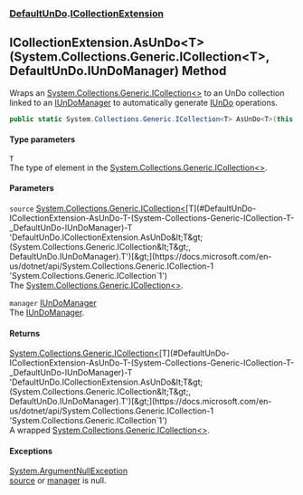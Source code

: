 ### [DefaultUnDo](./DefaultUnDo.md 'DefaultUnDo').[ICollectionExtension](./DefaultUnDo-ICollectionExtension.md 'DefaultUnDo.ICollectionExtension')
## ICollectionExtension.AsUnDo&lt;T&gt;(System.Collections.Generic.ICollection&lt;T&gt;, DefaultUnDo.IUnDoManager) Method
Wraps an [System.Collections.Generic.ICollection&lt;&gt;](https://docs.microsoft.com/en-us/dotnet/api/System.Collections.Generic.ICollection-1 'System.Collections.Generic.ICollection`1') to an UnDo collection linked to an [IUnDoManager](./DefaultUnDo-IUnDoManager.md 'DefaultUnDo.IUnDoManager') to automatically generate [IUnDo](./DefaultUnDo-IUnDo.md 'DefaultUnDo.IUnDo') operations.  
```csharp
public static System.Collections.Generic.ICollection<T> AsUnDo<T>(this System.Collections.Generic.ICollection<T> source, DefaultUnDo.IUnDoManager manager);
```
#### Type parameters
<a name='DefaultUnDo-ICollectionExtension-AsUnDo-T-(System-Collections-Generic-ICollection-T-_DefaultUnDo-IUnDoManager)-T'></a>
`T`  
The type of element in the [System.Collections.Generic.ICollection&lt;&gt;](https://docs.microsoft.com/en-us/dotnet/api/System.Collections.Generic.ICollection-1 'System.Collections.Generic.ICollection`1').  
  
#### Parameters
<a name='DefaultUnDo-ICollectionExtension-AsUnDo-T-(System-Collections-Generic-ICollection-T-_DefaultUnDo-IUnDoManager)-source'></a>
`source` [System.Collections.Generic.ICollection&lt;](https://docs.microsoft.com/en-us/dotnet/api/System.Collections.Generic.ICollection-1 'System.Collections.Generic.ICollection`1')[T](#DefaultUnDo-ICollectionExtension-AsUnDo-T-(System-Collections-Generic-ICollection-T-_DefaultUnDo-IUnDoManager)-T 'DefaultUnDo.ICollectionExtension.AsUnDo&lt;T&gt;(System.Collections.Generic.ICollection&lt;T&gt;, DefaultUnDo.IUnDoManager).T')[&gt;](https://docs.microsoft.com/en-us/dotnet/api/System.Collections.Generic.ICollection-1 'System.Collections.Generic.ICollection`1')  
The [System.Collections.Generic.ICollection&lt;&gt;](https://docs.microsoft.com/en-us/dotnet/api/System.Collections.Generic.ICollection-1 'System.Collections.Generic.ICollection`1').  
  
<a name='DefaultUnDo-ICollectionExtension-AsUnDo-T-(System-Collections-Generic-ICollection-T-_DefaultUnDo-IUnDoManager)-manager'></a>
`manager` [IUnDoManager](./DefaultUnDo-IUnDoManager.md 'DefaultUnDo.IUnDoManager')  
The [IUnDoManager](./DefaultUnDo-IUnDoManager.md 'DefaultUnDo.IUnDoManager').  
  
#### Returns
[System.Collections.Generic.ICollection&lt;](https://docs.microsoft.com/en-us/dotnet/api/System.Collections.Generic.ICollection-1 'System.Collections.Generic.ICollection`1')[T](#DefaultUnDo-ICollectionExtension-AsUnDo-T-(System-Collections-Generic-ICollection-T-_DefaultUnDo-IUnDoManager)-T 'DefaultUnDo.ICollectionExtension.AsUnDo&lt;T&gt;(System.Collections.Generic.ICollection&lt;T&gt;, DefaultUnDo.IUnDoManager).T')[&gt;](https://docs.microsoft.com/en-us/dotnet/api/System.Collections.Generic.ICollection-1 'System.Collections.Generic.ICollection`1')  
A wrapped [System.Collections.Generic.ICollection&lt;&gt;](https://docs.microsoft.com/en-us/dotnet/api/System.Collections.Generic.ICollection-1 'System.Collections.Generic.ICollection`1').  
#### Exceptions
[System.ArgumentNullException](https://docs.microsoft.com/en-us/dotnet/api/System.ArgumentNullException 'System.ArgumentNullException')  
[source](#DefaultUnDo-ICollectionExtension-AsUnDo-T-(System-Collections-Generic-ICollection-T-_DefaultUnDo-IUnDoManager)-source 'DefaultUnDo.ICollectionExtension.AsUnDo&lt;T&gt;(System.Collections.Generic.ICollection&lt;T&gt;, DefaultUnDo.IUnDoManager).source') or [manager](#DefaultUnDo-ICollectionExtension-AsUnDo-T-(System-Collections-Generic-ICollection-T-_DefaultUnDo-IUnDoManager)-manager 'DefaultUnDo.ICollectionExtension.AsUnDo&lt;T&gt;(System.Collections.Generic.ICollection&lt;T&gt;, DefaultUnDo.IUnDoManager).manager') is null.  
